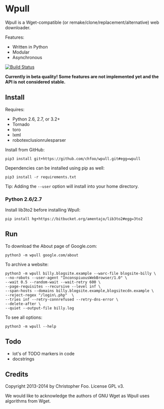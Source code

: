 Wpull
=====

Wpull is a Wget-compatible (or remake/clone/replacement/alternative) web downloader.

Features:

* Written in Python
* Modular
* Asynchronous

[![Build Status](https://travis-ci.org/chfoo/wpull.png)](https://travis-ci.org/chfoo/wpull)

**Currently in beta quality! Some features are not implemented yet and the API is not considered stable.**

Install
-------

Requires:

* Python 2.6, 2.7, or 3.2+
* Tornado
* toro
* lxml
* robotexclusionrulesparser

Install from GitHub:

    pip3 install git+https://github.com/chfoo/wpull.git#egg=wpull

Dependencies can be installed using pip as well:

    pip3 install -r requirements.txt

Tip: Adding the `--user` option will install into your home directory.

### Python 2.6/2.7

Install lib3to2 before installing Wpull:

    pip install hg+https://bitbucket.org/amentajo/lib3to2#egg=3to2

Run
---

To download the About page of Google.com:

    python3 -m wpull google.com/about

To archive a website:

    python3 -m wpull billy.blogsite.example --warc-file blogsite-billy \
    --no-robots --user-agent "InconspiuousWebBrowser/1.0" \
    --wait 0.5 --random-wait --wait-retry 600 \
    --page-requisites --recursive --level inf \
    --span-hosts --domains billy.blogsite.example,blogsitecdn.example \
    --reject-regex "/login\.php"  \
    --tries inf --retry-connrefused --retry-dns-error \
    --delete-after \
    --quiet --output-file billy.log

To see all options:

    python3 -m wpull --help


Todo
----

* lot's of TODO markers in code
* docstrings


Credits
-------

Copyright 2013-2014 by Christopher Foo. License GPL v3.

We would like to acknowledge the authors of GNU Wget as Wpull uses algorithms from Wget.


